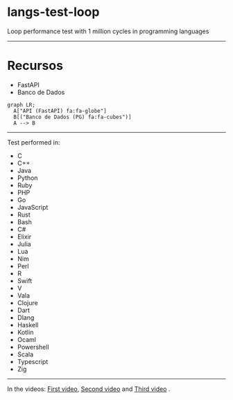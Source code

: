 # langs-test-loop
Loop performance test with 1 million cycles in programming languages

---

# Recursos
- FastAPI
- Banco de Dados 

```mermaid
graph LR;
  A["API (FastAPI) fa:fa-globe"]
  B[("Banco de Dados (PG) fa:fa-cubes")]
  A --> B
```

---

Test performed in: 
+ C
+ C++
+ Java
+ Python
+ Ruby
+ PHP
+ Go
+ JavaScript
+ Rust
+ Bash
+ C#
+ Elixir
+ Julia
+ Lua
+ Nim
+ Perl
+ R
+ Swift
+ V
+ Vala
+ Clojure
+ Dart
+ Dlang
+ Haskell
+ Kotlin
+ Ocaml
+ Powershell
+ Scala
+ Typescript
+ Zig

---

In the videos: [First video](https://youtu.be/spLIBqiv2Og), [Second video](https://youtu.be/KbWIFxUqjfc) and [Third video](https://youtu.be/M1CCb3XFccQ) .
